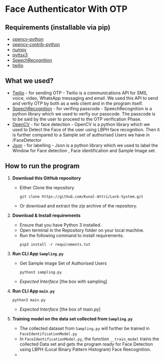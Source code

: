 # Face Authenticator With OTP
## Requirements (installable via pip)
- [opencv-python](https://pypi.org/project/opencv-python/)
- [opencv-contrib-python](https://pypi.org/project/opencv-contrib-python/)
- [numpy](https://pypi.org/project/numpy/)
- [pyttsx3](https://pypi.org/project/pyttsx3/)
- [SpeechRecognition](https://pypi.org/project/SpeechRecognition/)
- [twilio](https://pypi.org/project/twilio/)

## What we used?
- [Twilio](https://www.twilio.com/) - for sending OTP - Twilio is a communications API for SMS, voice, video, WhatsApp messaging and email. We used this API to send and verfiy OTP by both as a web client and in the program itself.
- [SpeechRecognition](https://pypi.org/project/SpeechRecognition/) - for verifing passcode - SpeechRecognition is a python library which we used to verfiy our passcode. The passcode is to be said by the user to proceed to the OTP verification Phase.
- [OpenCV](https://pypi.org/project/opencv-python/) - for face detection - OpenCV is a python library which we used to Detect the Face of the user using LBPH face recognition. Then it is further compared to a Sample set of authorised Users we have in /FaceDetector 
- [Json](https://docs.python.org/3/library/json.html) - for labelling - Json is a python library which we used to label the Window for Face detection , Face identification and Sample Image set.

## How to run the program
1. **Download this GitHub repository**
	- Either Clone the repository
		```
		git clone https://github.com/Kunal-Attri/Lock-System.git
		```
	- Or download and extract the zip archive of the repository.

2. **Download & Install requirements**
	- Ensure that you have Python 3 installed.
	- Open terminal in the Repository folder on your local machine.
	- Run the following command to install requirements.
		```
		pip3 install -r requirements.txt
 		```

3. **Run CLI App `Sampling.py`**
      - Get Sample image Set of Authorised Users
               
	        python3 sampling.py
      - *Expected Interface*
            [the box with sampling]

4. **Run CLI App `main.py`**

       python3 main.py 
      - *Expected Interface*
           [the box of main.py]
	   
5. **Training model on the data set collected from `Sampling.py`**
     - The collected dataset from `Sampling.py` will further be trained in `FaceIdentificationModel.py` 
     - In `FaceIdentificationModel.py`, the function `__train_model` trains the collected Data set and gets the program ready for Face Detection using LBPH (Local Binary Pattern Histogram) Face Reecognition.
     - 
     
